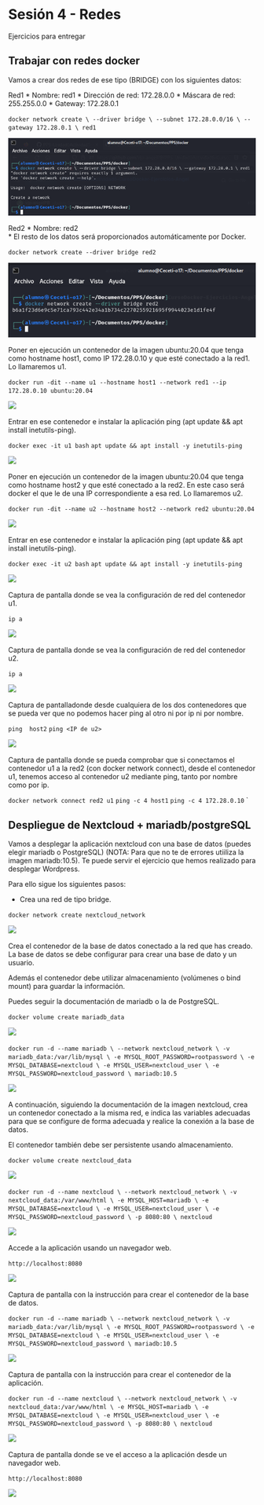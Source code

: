 # Sesión 4 - Redes

Ejercicios para entregar

## Trabajar con redes docker

Vamos a crear dos redes de ese tipo (BRIDGE) con los siguientes datos:

Red1
    * Nombre: red1
    * Dirección de red: 172.28.0.0
    * Máscara de red: 255.255.0.0
    * Gateway: 172.28.0.1

`docker network create \
  --driver bridge \
  --subnet 172.28.0.0/16 \
  --gateway 172.28.0.1 \
  red1`

![](/Images/img36.png)

Red2
    * Nombre: red2    
    * El resto de los datos será proporcionados automáticamente por Docker.

`docker network create --driver bridge red2`

![](/Images/img37.png)

Poner en ejecución un contenedor de la imagen ubuntu:20.04 que tenga como hostname host1, como IP 172.28.0.10 y que esté conectado a la red1. Lo llamaremos u1.

`docker run -dit --name u1 --hostname host1 --network red1 --ip 172.28.0.10 ubuntu:20.04`

![](/Images/img.png)

Entrar en ese contenedor e instalar la aplicación ping (apt update && apt install inetutils-ping).

`docker exec -it u1 bash`
`apt update && apt install -y inetutils-ping`

![](/Images/img.png)
    
Poner en ejecución un contenedor de la imagen ubuntu:20.04 que tenga como hostname host2 y que esté conectado a la red2. En este caso será docker el que le de una IP correspondiente a esa red. Lo llamaremos u2.

`docker run -dit --name u2 --hostname host2 --network red2 ubuntu:20.04`

![](/Images/img.png)
    
Entrar en ese contenedor e instalar la aplicación ping (apt update && apt install inetutils-ping).

`docker exec -it u2 bash`
`apt update && apt install -y inetutils-ping`

![](/Images/img.png)


Captura de pantalla donde se vea la configuración de red del contenedor u1.

`ip a`

![](/Images/img.png)

Captura de pantalla donde se vea la configuración de red del contenedor u2.

`ip a`

![](/Images/img.png)

Captura de pantalladonde desde cualquiera de los dos contenedores que se pueda ver que no podemos hacer ping al otro ni por ip ni por nombre.

`ping  host2`
`ping <IP de u2>`

![](/Images/img.png)

Captura de pantalla donde se pueda comprobar que si conectamos el contenedor u1 a la red2 (con docker network connect), desde el contenedor u1, tenemos acceso al contenedor u2 mediante ping, tanto por nombre como por ip.

`docker network connect red2 u1`
`ping -c 4 host1`
`ping -c 4 172.28.0.10`
`


## Despliegue de Nextcloud + mariadb/postgreSQL

Vamos a desplegar la aplicación nextcloud con una base de datos (puedes elegir mariadb o PostgreSQL) (NOTA: Para que no te de errores utiiliza la imagen mariadb:10.5). Te puede servir el ejercicio que hemos realizado para desplegar Wordpress. 

Para ello sigue los siguientes pasos:

- Crea una red de tipo bridge.

`docker network create nextcloud_network`

![](/Images/img.png)

Crea el contenedor de la base de datos conectado a la red que has creado. La base de datos se debe configurar para crear una base de dato y un usuario. 

Además el contenedor debe utilizar almacenamiento (volúmenes o bind mount) para guardar la información. 

Puedes seguir la documentación de mariadb o la de PostgreSQL.

`docker volume create mariadb_data`

![](/Images/img.png)

`docker run -d --name mariadb \
  --network nextcloud_network \
  -v mariadb_data:/var/lib/mysql \
  -e MYSQL_ROOT_PASSWORD=rootpassword \
  -e MYSQL_DATABASE=nextcloud \
  -e MYSQL_USER=nextcloud_user \
  -e MYSQL_PASSWORD=nextcloud_password \
  mariadb:10.5`

![](/Images/img.png)

A continuación, siguiendo la documentación de la imagen nextcloud, crea un contenedor conectado a la misma red, e indica las variables adecuadas para que se configure de forma adecuada y realice la conexión a la base de datos. 

El contenedor también debe ser persistente usando almacenamiento.

`docker volume create nextcloud_data`

![](/Images/img.png)

`docker run -d --name nextcloud \
  --network nextcloud_network \
  -v nextcloud_data:/var/www/html \
  -e MYSQL_HOST=mariadb \
  -e MYSQL_DATABASE=nextcloud \
  -e MYSQL_USER=nextcloud_user \
  -e MYSQL_PASSWORD=nextcloud_password \
  -p 8080:80 \
  nextcloud`

![](/Images/img.png)

Accede a la aplicación usando un navegador web.

`http://localhost:8080`

![](/Images/img.png)


Captura de pantalla con la instrucción para crear el contenedor de la base de datos.

`docker run -d --name mariadb \
  --network nextcloud_network \
  -v mariadb_data:/var/lib/mysql \
  -e MYSQL_ROOT_PASSWORD=rootpassword \
  -e MYSQL_DATABASE=nextcloud \
  -e MYSQL_USER=nextcloud_user \
  -e MYSQL_PASSWORD=nextcloud_password \
  mariadb:10.5`

![](/Images/img.png)


Captura de pantalla con la instrucción para crear el contenedor de la aplicación.

`docker run -d --name nextcloud \
  --network nextcloud_network \
  -v nextcloud_data:/var/www/html \
  -e MYSQL_HOST=mariadb \
  -e MYSQL_DATABASE=nextcloud \
  -e MYSQL_USER=nextcloud_user \
  -e MYSQL_PASSWORD=nextcloud_password \
  -p 8080:80 \
  nextcloud`

![](/Images/img.png)


Captura de pantalla donde se ve el acceso a la aplicación desde un navegador web.

`http://localhost:8080`

![](/Images/img.png)

